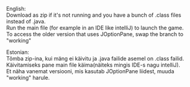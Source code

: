 English:  
Download as zip if it's not running and you have a bunch of .class files instead of .java.  
Run the main file (for example in an IDE like intelliJ) to launch the game.  
To access the older version that uses JOptionPane, swap the branch to "working"  
  
Estonian:  
Tõmba zip-ina, kui mäng ei käivitu ja .java failide asemel on .class failid.  
Käivitamiseks pane main file käima(näiteks mingis IDE-s nagu intelliJ).  
Et näha vanemat versiooni, mis kasutab JOptionPane liidest, muuda "working" harule.  
